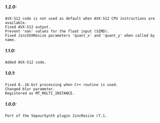 ##### 1.2.0:
    AVX-512 code is not used as default when AVX-512 CPU instructions are available.
    Fixed AVX-512 output.
    Prevent 'nan' values for the float input (SIMD).
    Fixed JincXXXResize parameters 'quant_x' and 'quant_y' when called by name.

##### 1.1.0:
    Added AVX-512 code.

##### 1.0.1:
    Fixed 8..16-bit processing when C++ routine is used.
    Changed blur parameter.
    Registered as MT_MULTI_INSTANCE.

##### 1.0.0:
    Port of the VapourSynth plugin JincResize r7.1.
    